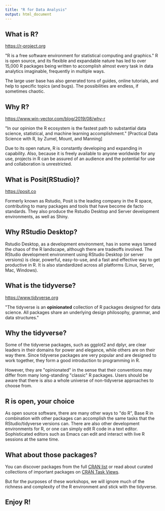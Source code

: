 ```yaml
---
title: "R for Data Analysis"
output: html_document
---
```


## What is R?
<https://r-project.org>

"R is a free software environment for statistical computing and graphics."
R is open source, and its flexible and expandable nature has led to over 15,000 R packages being written to accomplish almost every task in data analytics imaginable, frequently in multiple ways.

The large user base has also generated tons of guides, online tutorials, and help to specific topics (and bugs).  The possibilities are endless, if sometimes chaotic.

## Why R?
<https://www.win-vector.com/blog/2019/08/why-r>

"In our opinion the R ecosystem is the fastest path to substantial data science, statistical, and machine learning accomplishment."
[Practical Data Science with R, by Zumel, Mount, and Manning]

Due to its open nature, R is constantly developing and expanding in capability.  Also, because it is freely available to anyone worldwide for any use, projects in R can be assured of an audience and the potential for use and collaboration is unrestricted.

## What is Posit(RStudio)?
<https://posit.co>

Formerly known as Rstudio, Posit is the leading company in the R space, contributing to many packages and tools that have become de facto standards.  They also produce the Rstudio Desktop and Server development environments, as well as Shiny.

## Why RStudio Desktop?

Rstudio Desktop, as a development environment, has in some ways tamed the chaos of the R landscape, although there are tradeoffs involved.  The RStudio development environment using RStudio Desktop (or server versions) is clear, powerful, easy-to-use, and a fast and effective way to get productive in R.  It is also standardized across all platforms (Linux, Server, Mac, Windows).

## What is the tidyverse?
<https://www.tidyverse.org>

"The tidyverse is an **opinionated** collection of R packages designed for data science. All packages share an underlying design philosophy, grammar, and data structures."

## Why the tidyverse?

Some of the tidyverse packages, such as ggplot2 and dplyr, are clear leaders in their domains for power and elegance, while others are on their way there.  Since tidyverse packages are very popular and are designed to work together, they form a good introduction to programming in R.  

However, they are "opinionated" in the sense that their conventions may differ from many long-standing "classic" R packages.  Users should be aware that there is also a whole universe of non-tidyverse approaches to choose from.

## R is open, your choice

As open source software, there are many other ways to "do R",  Base R in combination with other packages can accomplish the same tasks that the RStudio/tidyverse versions can.  There are also other development environments for R, or one can simply edit R code in a text editor.  Sophisticated editors such as Emacs can edit and interact with live R sessions at the same time.

## What about those packages?

You can discover packages from the full [CRAN list](https://cran.r-project.org/web/packages/available_packages_by_name.html) or read about curated collections of important packages on [CRAN Task Views](https://cran.r-project.org/web/views/).

But for the purposes of these workshops, we will ignore much of the richness and complexity of the R environment and stick with the tidyverse.
  
## Enjoy R!